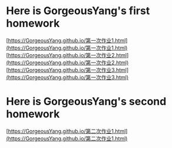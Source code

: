 # Here is GorgeousYang's first homework
[https://GorgeousYang.github.io/第一次作业1.html](https://GorgeousYang.github.io/第一次作业1.html)
[https://GorgeousYang.github.io/第一次作业2.html](https://GorgeousYang.github.io/第一次作业2.html)
[https://GorgeousYang.github.io/第一次作业3.html](https://GorgeousYang.github.io/第一次作业3.html)
# Here is GorgeousYang's second homework
[https://GorgeousYang.github.io/第二次作业1.html](https://GorgeousYang.github.io/第二次作业1.html)
